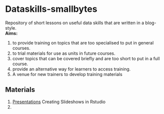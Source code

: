 # Dataskills-smallbytes

Repository of short lessons on useful data skills that are written in a blog-style.   
__Aims:__    
1. to provide training on topics that are too specialised to put in general courses.
2. to trial materials for use as units in future courses.
3. cover topics that can be covered briefly and are too short to put in a full course.
4. provide an alternative way for learners to access training.
5. A venue for new trainers to develop training materials

## Materials
1. [Presentations](presentations/Create_presentations_in_R.md/) Creating Slideshows in Rstudio
2. 
